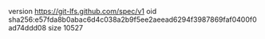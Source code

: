 version https://git-lfs.github.com/spec/v1
oid sha256:e57fda8b0abac6d4c038a2b9f5ee2aeead6294f3987869faf0400f0ad74ddd08
size 10527
